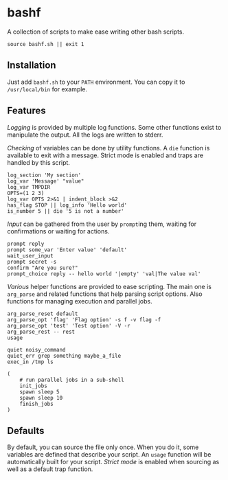 bashf
=====

A collection of scripts to make ease writing other bash scripts.

	source bashf.sh || exit 1

Installation
------------

Just add `bashf.sh` to your `PATH` environment.
You can copy it to `/usr/local/bin` for example.

Features
--------

*Logging* is provided by multiple log functions.
Some other functions exist to manipulate the output.
All the logs are written to stderr.

*Checking* of variables can be done by utility functions.
A `die` function is available to exit with a message.
Strict mode is enabled and traps are handled by this script.

	log_section 'My section'
	log_var 'Message' "value"
	log_var TMPDIR
	OPTS=(1 2 3)
	log_var OPTS 2>&1 | indent_block >&2
	has_flag STOP || log_info 'Hello world'
	is_number 5 || die '5 is not a number'

*Input* can be gathered from the user by `prompt`ing them,
waiting for confirmations or waiting for actions.

	prompt reply
	prompt some_var 'Enter value' 'default'
	wait_user_input
	prompt secret -s
	confirm "Are you sure?"
	prompt_choice reply -- hello world '|empty' 'val|The value val'

*Various* helper functions are provided to ease scripting.
The main one is `arg_parse` and related functions that help parsing script
options.
Also functions for managing execution and parallel jobs.

	arg_parse_reset default
	arg_parse_opt 'flag' 'Flag option' -s f -v flag -f
	arg_parse_opt 'test' 'Test option' -V -r
	arg_parse_rest -- rest
	usage
	
	quiet noisy_command
	quiet_err grep something maybe_a_file
	exec_in /tmp ls
	
	(
		# run parallel jobs in a sub-shell
		init_jobs
		spawn sleep 5
		spawn sleep 10
		finish_jobs
	)

Defaults
--------

By default, you can source the file only once.
When you do it, some variables are defined that describe your script.
An `usage` function will be automatically built for your script.
*Strict mode* is enabled when sourcing as well as a default trap function.
